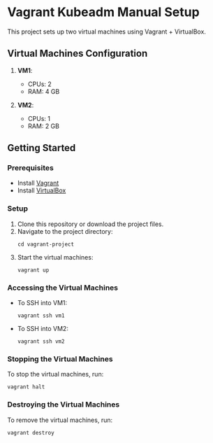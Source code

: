 # Vagrant Kubeadm Manual Setup

This project sets up two virtual machines using Vagrant + VirtualBox. 

## Virtual Machines Configuration

1. **VM1**: 
   - CPUs: 2
   - RAM: 4 GB

2. **VM2**: 
   - CPUs: 1
   - RAM: 2 GB

## Getting Started

### Prerequisites

- Install [Vagrant](https://www.vagrantup.com/downloads)
- Install [VirtualBox](https://www.virtualbox.org/wiki/Downloads)

### Setup

1. Clone this repository or download the project files.
2. Navigate to the project directory:
   ```
   cd vagrant-project
   ```
3. Start the virtual machines:
   ```
   vagrant up
   ```

### Accessing the Virtual Machines

- To SSH into VM1:
  ```
  vagrant ssh vm1
  ```

- To SSH into VM2:
  ```
  vagrant ssh vm2
  ```

### Stopping the Virtual Machines

To stop the virtual machines, run:
```
vagrant halt
```

### Destroying the Virtual Machines

To remove the virtual machines, run:
```
vagrant destroy
```